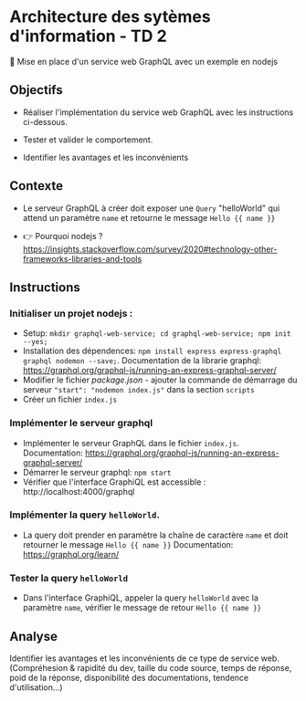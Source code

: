 # Architecture des sytèmes d'information - TD 2

📢 Mise en place d'un service web GraphQL avec un exemple en nodejs

## Objectifs

- Réaliser l'implémentation du service web GraphQL avec les instructions ci-dessous.

- Tester et valider le comportement.

- Identifier les avantages et les inconvénients

## Contexte

- Le serveur GraphQL à créer doit exposer une `Query` "helloWorld" qui attend un paramètre `name` et retourne le message `Hello {{ name }}`

- 👉 Pourquoi nodejs ? https://insights.stackoverflow.com/survey/2020#technology-other-frameworks-libraries-and-tools

## Instructions

### Initialiser un projet nodejs :

- Setup: `mkdir graphql-web-service; cd graphql-web-service; npm init --yes;`
- Installation des dépendences: `npm install express express-graphql graphql nodemon --save;`. Documentation de la librarie graphql: https://graphql.org/graphql-js/running-an-express-graphql-server/
- Modifier le fichier _package.json_ - ajouter la commande de démarrage du serveur `"start": "nodemon index.js"` dans la section `scripts`
- Créer un fichier `index.js`

### Implémenter le serveur graphql

- Implémenter le serveur GraphQL dans le fichier `index.js`. Documentation: https://graphql.org/graphql-js/running-an-express-graphql-server/
- Démarrer le serveur graphql: `npm start`
- Vérifier que l'interface GraphiQL est accessible : http://localhost:4000/graphql

### Implémenter la query `helloWorld`.

- La query doit prender en paramètre la chaîne de caractère `name` et doit retourner le message `Hello {{ name }}` Documentation: https://graphql.org/learn/

### Tester la query `helloWorld`

- Dans l'interface GraphiQL, appeler la query `helloWorld` avec la paramètre `name`, vérifier le message de retour `Hello {{ name }}`

## Analyse

Identifier les avantages et les inconvénients de ce type de service web.
(Compréhesion & rapidité du dev, taille du code source, temps de réponse, poid de la réponse, disponibilité des documentations, tendence d'utilisation...)
